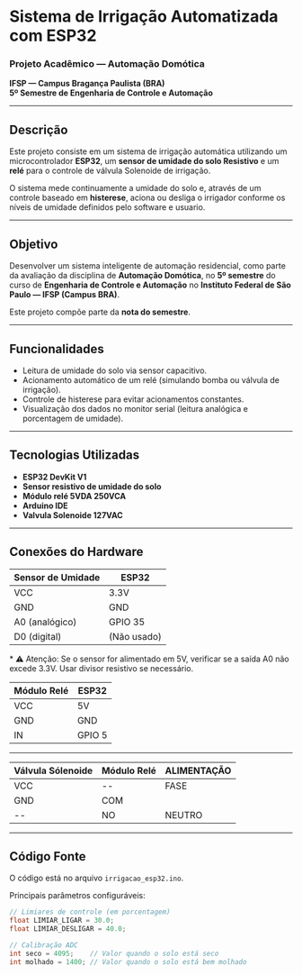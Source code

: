 # Sistema de Irrigação Automatizada com ESP32

### Projeto Acadêmico — Automação Domótica  
**IFSP — Campus Bragança Paulista (BRA)**  
**5º Semestre de Engenharia de Controle e Automação**  

---

## Descrição

Este projeto consiste em um sistema de irrigação automática utilizando um microcontrolador **ESP32**, um **sensor de umidade do solo Resistivo** e um **relé** para o controle de  válvula Solenoide de irrigação.

O sistema mede continuamente a umidade do solo e, através de um controle baseado em **histerese**, aciona ou desliga o irrigador conforme os níveis de umidade definidos pelo software e usuario.

---

## Objetivo

Desenvolver um sistema inteligente de automação residencial, como parte da avaliação da disciplina de **Automação Domótica**, no **5º semestre** do curso de **Engenharia de Controle e Automação** no **Instituto Federal de São Paulo — IFSP (Campus BRA)**.

Este projeto compõe parte da **nota do semestre**.

---

## Funcionalidades

- Leitura de umidade do solo via sensor capacitivo.
- Acionamento automático de um relé (simulando bomba ou válvula de irrigação).
- Controle de histerese para evitar acionamentos constantes.
- Visualização dos dados no monitor serial (leitura analógica e porcentagem de umidade).

---

## Tecnologias Utilizadas

- **ESP32 DevKit V1**
- **Sensor resistivo de umidade do solo**
- **Módulo relé 5VDA 250VCA**
- **Arduino IDE**
- **Valvula Solenoide 127VAC**

---

## Conexões do Hardware

| Sensor de Umidade | ESP32        |
|-------------------|--------------|
| VCC               | 3.3V         |
| GND               | GND          |
| A0 (analógico)    | GPIO 35      |
| D0 (digital)      | (Não usado)  |

\* ⚠️ Atenção: Se o sensor for alimentado em 5V, verificar se a saída A0 não excede 3.3V. Usar divisor resistivo se necessário.

| Módulo Relé | ESP32    |
|--------------|---------|
| VCC          | 5V      |
| GND          | GND     |
| IN           | GPIO 5  |

---

| Válvula Sólenoide | Módulo Relé | ALIMENTAÇÃO |
--------------------|-------------|-------------|
|        VCC        |     --      |     FASE    |
|        GND        |     COM     |             |
|       --          |      NO     |    NEUTRO   |
---
## Código Fonte

O código está no arquivo `irrigacao_esp32.ino`.

Principais parâmetros configuráveis:

```cpp
// Limiares de controle (em porcentagem)
float LIMIAR_LIGAR = 30.0;
float LIMIAR_DESLIGAR = 40.0;

// Calibração ADC
int seco = 4095;    // Valor quando o solo está seco
int molhado = 1400; // Valor quando o solo está bem molhado
